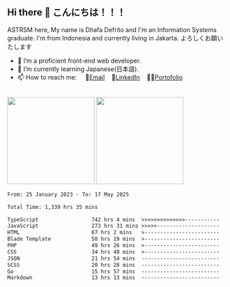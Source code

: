 ## Hi there 👋 こんにちは！！！
ASTRSM here, My name is Dhafa Defrito and I'm an Information Systems graduate. I'm from Indonesia and currently living in Jakarta. よろしくお願いたします

- 🔭 I’m a proficient front-end web developer.
- 🌱 I’m currently learning Japanese(日本語).
- 📫 How to reach me: &nbsp;&nbsp;&nbsp;&nbsp;📧[Email](ddefrito@gmail.com)&nbsp;&nbsp;&nbsp;&nbsp;💼[LinkedIn](https://www.linkedin.com/in/dhafa-defrita-rama-yudistira-9357a9229/)&nbsp;&nbsp;&nbsp;&nbsp;👨‍🎨[Portofolio](https://ddefrito.vercel.app/)

<br>

<div align="left">
  <img src="https://media1.tenor.com/m/F96DSPtSiSgAAAAd/isekaijoucho-kamitsubaki.gif" height=200 />
	<a href="https://last.fm/user/nerumaeni"><img src="https://lastfm-recently-played.vercel.app/api?user=nerumaeni&count=3" height=200 /></a>
</div>

<!--START_SECTION:waka-->

```txt
From: 25 January 2023 - To: 17 May 2025

Total Time: 1,339 hrs 35 mins

TypeScript                 742 hrs 4 mins  >>>>>>>>>>>>>>-----------   55.40 %
JavaScript                 273 hrs 31 mins >>>>>--------------------   20.42 %
HTML                       67 hrs 2 mins   >------------------------   05.00 %
Blade Template             58 hrs 19 mins  >------------------------   04.35 %
PHP                        49 hrs 26 mins  >------------------------   03.69 %
CSS                        34 hrs 40 mins  >------------------------   02.59 %
JSON                       21 hrs 54 mins  -------------------------   01.64 %
SCSS                       20 hrs 28 mins  -------------------------   01.53 %
Go                         15 hrs 57 mins  -------------------------   01.19 %
Markdown                   13 hrs 13 mins  -------------------------   00.99 %
```

<!--END_SECTION:waka-->
